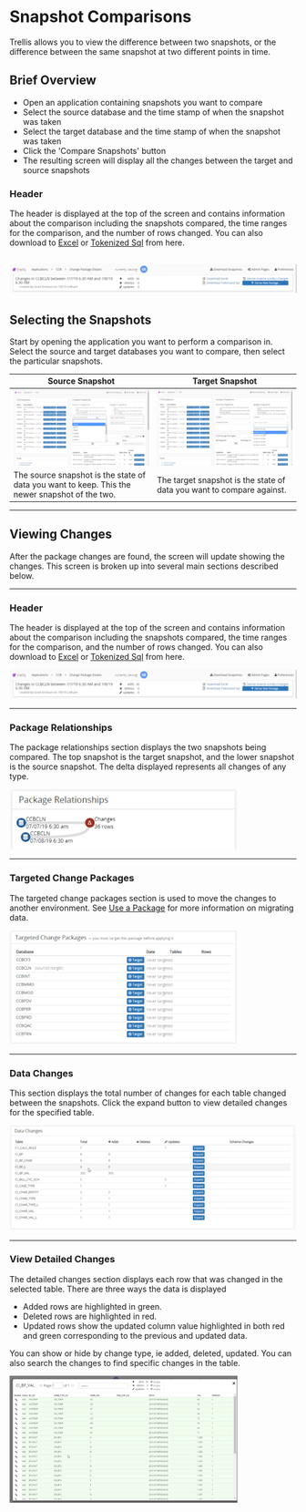 # Snapshot Comparisons

Trellis allows you to view the difference between two snapshots, or the difference between the same snapshot at two different points in time.

## Brief Overview

* Open an application containing snapshots you want to compare
* Select the source database and the time stamp of when the snapshot was taken
* Select the target database and the time stamp of when the snapshot was taken
* Click the 'Compare Snapshots' button
* The resulting screen will display all the changes between the target and source snapshots

### Header

The header is displayed at the top of the screen and contains information about the comparison including the snapshots compared, the time ranges for the comparison, and the number of rows changed. You can also download to [Excel](Download-as-Excell.md) or [Tokenized Sql](Download-Tokenized-Sql.md) from here.

## <img src="Media/Compare-Snapshots-Header.png">

## Selecting the Snapshots

Start by opening the application you want to perform a comparison in.
Select the source and target databases you want to compare, then select the particular snapshots.

| Source Snapshot | Target Snapshot |
| --- | --- |
| <img src="Media/Compare-Snapshots.png"> | <img src="Media/Compare-Snapshots-Target.png"> | 
| The source snapshot is the state of data you want to keep. This the newer snapshot of the two. | The target snapshot is the state of data you want to compare against. |

---

## Viewing Changes

After the package changes are found, the screen will update showing the changes. This screen is broken up into several main sections described below.

---

### Header

The header is displayed at the top of the screen and contains information about the comparison including the snapshots compared, the time ranges for the comparison, and the number of rows changed. You can also download to [Excel](Download-as-Excell.md) or [Tokenized Sql](Download-Tokenized-Sql.md) from here.

<img src="Media/Compare-Snapshots-Header.png">

---

### Package Relationships

The package relationships section displays the two snapshots being compared. The top snapshot is the target snapshot, and the lower snapshot is the source snapshot. The delta displayed represents all changes of any type.

<img src="Media/Compare-Snapshots-Package-Relationships.png" width="400">

---

### Targeted Change Packages

The targeted change packages section is used to move the changes to another environment. See [Use a Package](Use-A-Package.md#Target-Environments) for more information on migrating data.

<img src="Media/Compare-Snapshots-Targeted-Packages.png" width="400">

---

### Data Changes

This section displays the total number of changes for each table changed between the snapshots. Click the expand button to view detailed changes for the specified table.

<img src="Media/Compare-Snapshots-Data-Changes.png" width="600">

---

### View Detailed Changes

The detailed changes section displays each row that was changed in the selected table. There are three ways the data is displayed

* Added rows are highlighted in green.
* Deleted rows are highlighted in red.
* Updated rows show the updated column value highlighted in both red and green corresponding to the previous and updated data.

You can show or hide by change type, ie added, deleted, updated. You can also search the changes to find specific changes in the table.

<img src="Media/Compare-Snapshots-Expanded-Changes.png" width="400">
